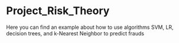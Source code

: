 # Project_Risk_Theory
Here you can find an example about how to use algorithms SVM, LR, decision trees, and k-Nearest Neighbor to predict frauds

